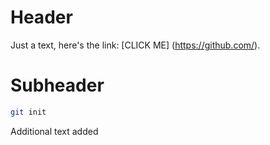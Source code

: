 # Header

Just a text, here's the link: [CLICK ME]
(https://github.com/).

# Subheader

```bash
git init
```

Additional text added